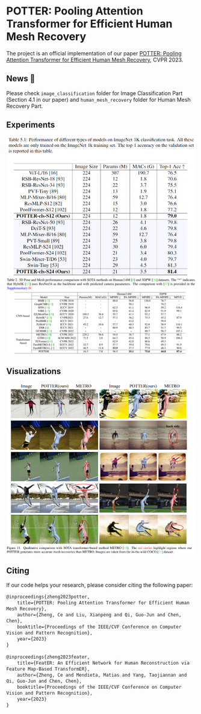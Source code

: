 # POTTER: Pooling Attention Transformer for Efficient Human Mesh Recovery
The project is an official implementation of our paper [POTTER: Pooling Attention Transformer for Efficient Human Mesh Recovery](https://arxiv.org/pdf/2303.13357.pdf), CVPR 2023.

## News :triangular_flag_on_post:
Please check `image_classification` folder for Image Classification Part (Section 4.1 in our paper) and `human_mesh_recovery` folder for Human Mesh Recovery Part.  

## Experiments 
![POTTRT](./img/w1.png)
![POTTRT](./img/w2.png)

## Visualizations

![POTTRT](./img/w3.png)


## Citing
If our code helps your research, please consider citing the following paper:

    @inproceedings{zheng2023potter,
        title={POTTER: Pooling Attention Transformer for Efficient Human Mesh Recovery},
        author={Zheng, Ce and Liu, Xianpeng and Qi, Guo-Jun and Chen, Chen},
        booktitle={Proceedings of the IEEE/CVF Conference on Computer Vision and Pattern Recognition},
        year={2023}
    }
    
    @inproceedings{zheng2023feater,
        title={FeatER: An Efficient Network for Human Reconstruction via Feature Map-Based TransformER},
        author={Zheng, Ce and Mendieta, Matias and Yang, Taojiannan and Qi, Guo-Jun and Chen, Chen},
        booktitle={Proceedings of the IEEE/CVF Conference on Computer Vision and Pattern Recognition},
        year={2023}
    }
